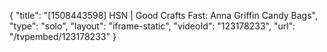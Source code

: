 {
    "title": "[1508443598] HSN | Good Crafts Fast: Anna Griffin Candy Bags",
    "type": "solo",
    "layout": "iframe-static",
    "videoId": "123178233",
    "url": "\/tvpembed\/123178233"
}